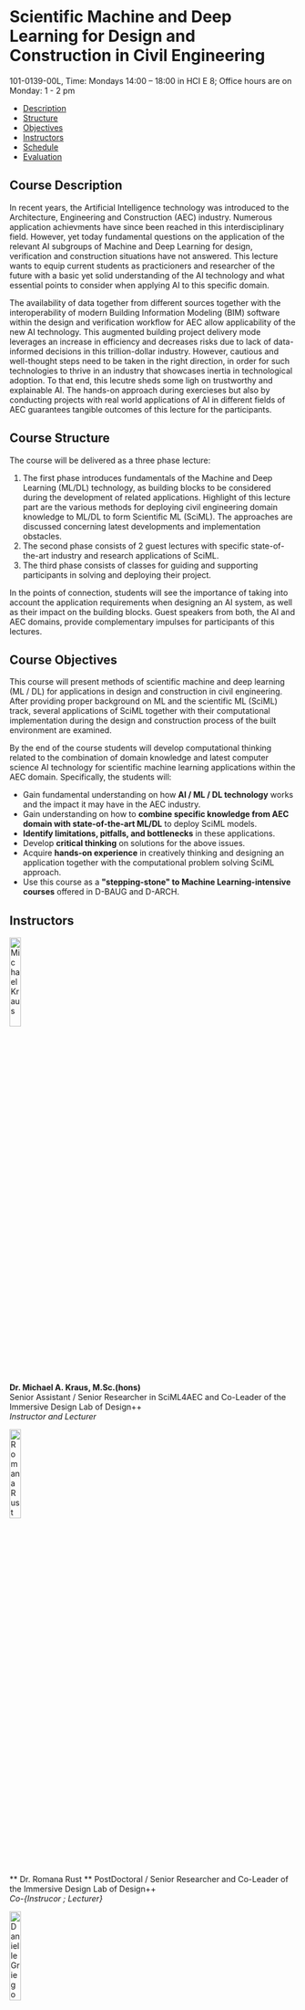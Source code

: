 # Scientific Machine and Deep Learning for Design and Construction in Civil Engineering
101-0139-00L, Time: Mondays 14:00 – 18:00 in HCI E 8;    Office hours are on Monday: 1 - 2 pm    
*   [Description](#description)
*   [Structure](#structure)
*   [Objectives](#objectives)
*   [Instructors](#instructors)
*   [Schedule](#schedule)
*   [Evaluation](#evaluation)

## <a name="description"></a>Course Description
In recent years, the Artificial Intelligence technology was introduced to the Architecture, Engineering and Construction (AEC) industry. Numerous application achievments have since been reached in this interdisciplinary field. However, yet today fundamental questions on the application of the relevant AI subgroups of Machine and Deep Learning for design, verification and construction situations have not answered. This lecture wants to equip current students as practicioners and researcher of the future with a basic yet solid understanding of the AI technology and what essential points to consider when applying AI to this specific domain.

The availability of data together from different sources together with the interoperability of modern Building Information Modeling (BIM) software within the design and verification workflow for AEC allow applicability of the new AI technology. This augmented building project delivery mode leverages an increase in efficiency and decreases risks due to lack of data-informed decisions in this trillion-dollar industry. However, cautious and well-thought steps need to be taken in the right direction, in order for such technologies to thrive in an industry that showcases inertia in technological adoption. To that end, this lecutre sheds some ligh on trustworthy and explainable AI. The hands-on approach during exercieses but also by conducting projects with real world applications of AI in different fields of AEC guarantees tangible outcomes of this lecture for the participants.

## <a name="structure"></a>Course Structure
The course will be delivered as a three phase lecture:
1.  The first phase introduces fundamentals of the Machine and Deep Learning (ML/DL) technology, as building blocks to be considered during the development of related applications. Highlight of this lecture part are the various methods for deploying civil engineering domain knowledge to ML/DL to form Scientific ML (SciML). The approaches are discussed concerning latest developments and implementation obstacles.
2.  The second phase consists of 2 guest lectures with specific state-of-the-art industry and research applications of SciML.
3.  The third phase consists of classes for guiding and supporting participants in solving and deploying their project.

In the points of connection, students will see the importance of taking into account the application requirements when designing an AI system, as well as their impact on the building blocks. Guest speakers from both, the AI and AEC domains, provide complementary impulses for participants of this lectures.

## <a name="objectives"></a>Course Objectives
This course will present methods of scientific machine and deep learning (ML / DL) for applications in design and construction in civil engineering. After providing proper background on ML and the scientific ML (SciML) track, several applications of SciML together with their computational implementation during the design and construction process of the built environment are examined.

By the end of the course students will develop computational thinking related to the combination of domain knowledge and latest computer science AI technology for scientific machine learning applications within the AEC domain. Specifically, the students will:

*   Gain fundamental understanding on how **AI / ML / DL technology** works and the impact it may have in the AEC industry.
*   Gain understanding on how to **combine specific knowledge from AEC domain with state-of-the-art ML/DL** to deploy SciML models.
*   **Identify limitations, pitfalls, and bottlenecks** in these applications.
*   Develop **critical thinking** on solutions for the above issues.
*   Acquire **hands-on experience** in creatively thinking and designing an application together with the computational problem solving SciML approach.
*   Use this course as a **"stepping-stone" to Machine Learning-intensive courses** offered in D-BAUG and D-ARCH.

## <a name="instructors"></a>Instructors
<img src="https://mkrausai.github.io/img/persons/Michael6_3.jpg" width="20%" alt="Michael Kraus" /><br />
**Dr. Michael A. Kraus, M.Sc.(hons)**<br />
Senior Assistant / Senior Researcher in SciML4AEC and Co-Leader of the Immersive Design Lab of Design++<br />
_Instructor and Lecturer_ <br />

<img src="https://mkrausai.github.io/img/persons/RomanaRust.jpg" width="20%" alt="Romana Rust" /><br />
** Dr. Romana Rust **
PostDoctoral / Senior Researcher and Co-Leader of the Immersive Design Lab of Design++ <br />
_Co-{Instrucor ; Lecturer}_<br />

<img src="https://mkrausai.github.io/img/persons/DanielleGriego.jpg" width="20%" alt="Danielle Griego" /><br />
**Dr. Danielle Griego**<br />
Executive Director of Design++ and PostDoctoral Researcher<br />
_Co-{Instrucor ; Lecturer}_<br />

<img src="https://mkrausai.github.io/img/persons/bild_sophia.jpeg" width="20%" alt="Sophia Kuhn" /><br />
**Sophia Kuhn, M.Sc.**<br />
PhD student in SciML4AEC <br />
_Exercise Lecturer and Instructor_<br />

<img src="https://mkrausai.github.io/img/persons/Rafael-Bischof.png" width="20%" alt="Rafael Bischof" /><br />
**Rafael Bischof, M.Sc.**<br />
Junior Data Scientist in SciML4AEC @ Swiss Data Science Center <br />
_Lecturer and Co-Supervisor<br />

## <a name="schedule"></a>Course Schedule
_(Subject to change)_

| DATE         | CLASS TOPIC          | MATERIAL |
|:-------------|:------------------|:------|
| 26.09        | Introductory Class + Project Presentation | |
| 26.09        | Fundamentals of SciML - Part 1: Data and Maths/Statistics | |
| 26.09        | Fundamentals of SciML - Part 2: ML Systems | |
| _26.09_      | _Exercise 1: Introduction to Python, Pandas etc._ | |
| _03.10_      | _Student Projects Pitches_ |   |
| 03.10        | Data Processing and Visualisation 1 | | 
| _03.10_      | _Exercise 2: Data Processing and Visualisation_ | |
| 10.10        | Supervised Learning: Overview, Supervised (Classification, Regression) and Unsupervised Learning | |
| _10.10_      | _Exercise 3: ML Workflow and Supervised ML_ | |
| _10.10_      | _Exercise 4: Unsupervised ML and Feature Engineering_ | |
| 17.10        | Deep Learning 1 | |
| _17.10_      | _Exercise 5: Deep Learning_ | |
| 24.10        | Deep Learning 2 | |
| 24.10        | 1st Project Consultation (in person, at ETH Hönngerberg) |
| 31.10 _1-3 pm_    | Data Processing and Visualisation 2 | | 
| _31.10_      | _Exercise 6: Data Processing and Visualisation_ | |
| 07.11        | 2nd Project Consultation (in person, at ETH Hönngerberg) | |
| 14.11        | Scientific Machine and Deep Learning | |
| _14.11_      | _Exercise 7: SciML_ | |
| 14.11        | Guest Talk 1, SciML 4 AEC @ETHZ by Doctoral Students / Postdocs  | |
| 21.11        | Guest Talk 2, Physics-informed Neural Networks at scale, by Mohammad Nabian, NVIDIA | |
| 21.11        | Guest Talk 3, Robotics / Visualisation | |
| 28.11        | 3rd Project Consultation (in person, at ETH Hönngerberg)| |
| 05.12        | Guest Talk 3, SciML in AEC, by Professor Caitlin Mueller, Dept. of Architecture, MIT | |
| 05.12        | Guest Talk 3, SciML in AEC, by Professor Markus König, Dept. of Civil Engineering, RUB | |
| 12.12        | Final Project Presentation and Exam (in person and online, at ETH Hönngerberg) | |
| 19.12        | Final Project Presentation and Exam (in person and online, at ETH Hönngerberg) | |
| 23.12        | Hand-in of Final Project Report (online / email)| |

## <a name="evaluation"></a>Course Evaluation
*   **Oral Examination: 50% of grade**. Students will be examined on the covered material at the end of the semester right after their project presentation.
*   **Course Project: 50% of grade**. The course has a final project (in lieu of a final written exam) which will be performed in groups of up to 2 students. The project deliverables are an in-class presentation at the final day and a report in form of a scientific paper. Both, slides and report, are to be submitted as part of the final examination. Preparation for it will start early on in the semester and we will guide you through the milestones: (1st milestone) Submit the title of your project, a short description, and the names of the members in your team. Note that title and description could change as you explore the project; (2nd milestone) show progress of your work during project consultant hours (e.g. PowerPoint slides, intermediate reports); (3rd and final milestone) Present your project in class and submit a final report.